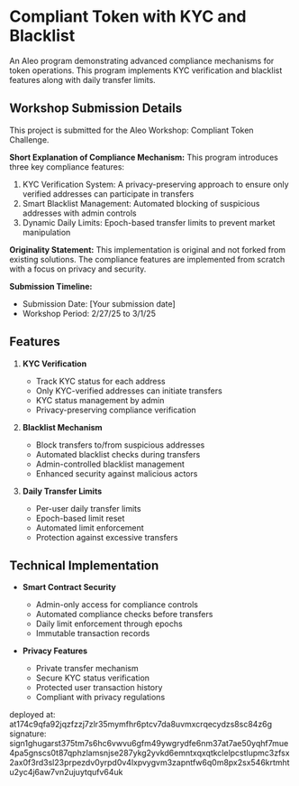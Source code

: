 # Compliant Token with KYC and Blacklist

An Aleo program demonstrating advanced compliance mechanisms for token operations. This program implements KYC verification and blacklist features along with daily transfer limits.

## Workshop Submission Details

This project is submitted for the Aleo Workshop: Compliant Token Challenge.

**Short Explanation of Compliance Mechanism:**
This program introduces three key compliance features:
1. KYC Verification System: A privacy-preserving approach to ensure only verified addresses can participate in transfers
2. Smart Blacklist Management: Automated blocking of suspicious addresses with admin controls
3. Dynamic Daily Limits: Epoch-based transfer limits to prevent market manipulation

**Originality Statement:**
This implementation is original and not forked from existing solutions. The compliance features are implemented from scratch with a focus on privacy and security.

**Submission Timeline:**
- Submission Date: [Your submission date]
- Workshop Period: 2/27/25 to 3/1/25

## Features

1. **KYC Verification**
   - Track KYC status for each address
   - Only KYC-verified addresses can initiate transfers
   - KYC status management by admin
   - Privacy-preserving compliance verification

2. **Blacklist Mechanism**
   - Block transfers to/from suspicious addresses
   - Automated blacklist checks during transfers
   - Admin-controlled blacklist management
   - Enhanced security against malicious actors

3. **Daily Transfer Limits**
   - Per-user daily transfer limits
   - Epoch-based limit reset
   - Automated limit enforcement
   - Protection against excessive transfers

## Technical Implementation

- **Smart Contract Security**
  - Admin-only access for compliance controls
  - Automated compliance checks before transfers
  - Daily limit enforcement through epochs
  - Immutable transaction records

- **Privacy Features**
  - Private transfer mechanism
  - Secure KYC status verification
  - Protected user transaction history
  - Compliant with privacy regulations


deployed at: at174c9qfa92jqzfzzj7zlr35mymfhr6ptcv7da8uvmxcrqecydzs8sc84z6g
signature: sign1ghugarst375tm7s6hc6vwvu6gfm49ywgrydfe6nm37at7ae50yqhf7mue4pa5gnscs0t87qphzlamsnjse287ykg2yvkd6emntxqxqtkclelpcstlupmc3zfsx2ax0f3rd3sl23prpezdv0yrpd0v4lxpvygvm3zapntfw6q0m8px2sx546krtmhtu2yc4j6aw7vn2ujuytqufv64uk
